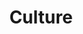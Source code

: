 ---
title: Culture
longTitle: 'Culture'
tags:
- gccommon
french:
- "[[Culture]]"
narrowerTerm:
- "[[Indigenous culture]]"
- "[[Popular culture]]"
relatedTerm:
- "[[Acculturation]]"
- "[[Cultural studies]]"
scopeNote:
- "The totality of socially transmitted customs ideas"
usedFor:
- "[[Cultural history]]"
- "[[Cultural life]]"
---